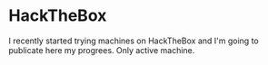 # HackTheBox
I recently started trying machines on HackTheBox and I'm going to publicate here my progrees.
Only active machine.
